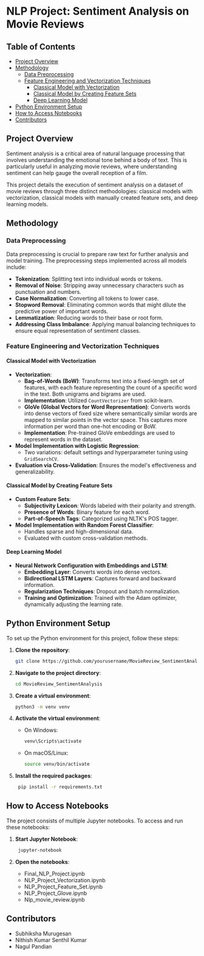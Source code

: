 # NLP Project: Sentiment Analysis on Movie Reviews

## Table of Contents

- [Project Overview](#project-overview)
- [Methodology](#methodology)
  - [Data Preprocessing](#data-preprocessing)
  - [Feature Engineering and Vectorization Techniques](#feature-engineering-and-vectorization-techniques)
    - [Classical Model with Vectorization](#classical-model-with-vectorization)
    - [Classical Model by Creating Feature Sets](#classical-model-by-creating-feature-sets)
    - [Deep Learning Model](#deep-learning-model)
- [Python Environment Setup](#python-environment-setup)
- [How to Access Notebooks](#how-to-access-notebooks)
- [Contributors](#contributors)

## Project Overview

Sentiment analysis is a critical area of natural language processing that involves understanding the emotional tone behind a body of text. This is particularly useful in analyzing movie reviews, where understanding sentiment can help gauge the overall reception of a film.

This project details the execution of sentiment analysis on a dataset of movie reviews through three distinct methodologies: classical models with vectorization, classical models with manually created feature sets, and deep learning models.

## Methodology

### Data Preprocessing

Data preprocessing is crucial to prepare raw text for further analysis and model training. The preprocessing steps implemented across all models include:

- **Tokenization**: Splitting text into individual words or tokens.
- **Removal of Noise**: Stripping away unnecessary characters such as punctuation and numbers.
- **Case Normalization**: Converting all tokens to lower case.
- **Stopword Removal**: Eliminating common words that might dilute the predictive power of important words.
- **Lemmatization**: Reducing words to their base or root form.
- **Addressing Class Imbalance**: Applying manual balancing techniques to ensure equal representation of sentiment classes.

### Feature Engineering and Vectorization Techniques

#### Classical Model with Vectorization

- **Vectorization**:
  - **Bag-of-Words (BoW)**: Transforms text into a fixed-length set of features, with each feature representing the count of a specific word in the text. Both unigrams and bigrams are used.
  - **Implementation**: Utilized `CountVectorizer` from scikit-learn.
  - **GloVe (Global Vectors for Word Representation)**: Converts words into dense vectors of fixed size where semantically similar words are mapped to similar points in the vector space. This captures more information per word than one-hot encoding or BoW. 
  - **Implementation**: Pre-trained GloVe embeddings are used to represent words in the dataset.
- **Model Implementation with Logistic Regression**:
  - Two variations: default settings and hyperparameter tuning using `GridSearchCV`.
- **Evaluation via Cross-Validation**: Ensures the model's effectiveness and generalizability.

#### Classical Model by Creating Feature Sets

- **Custom Feature Sets**:
  - **Subjectivity Lexicon**: Words labeled with their polarity and strength.
  - **Presence of Words**: Binary feature for each word.
  - **Part-of-Speech Tags**: Categorized using NLTK's POS tagger.
- **Model Implementation with Random Forest Classifier**:
  - Handles sparse and high-dimensional data.
  - Evaluated with custom cross-validation methods.

#### Deep Learning Model

- **Neural Network Configuration with Embeddings and LSTM**:
  - **Embedding Layer**: Converts words into dense vectors.
  - **Bidirectional LSTM Layers**: Captures forward and backward information.
  - **Regularization Techniques**: Dropout and batch normalization.
  - **Training and Optimization**: Trained with the Adam optimizer, dynamically adjusting the learning rate.

## Python Environment Setup

To set up the Python environment for this project, follow these steps:

1. **Clone the repository**:
   ```bash
   git clone https://github.com/yourusername/MovieReview_SentimentAnalysis.git
   ```

2. **Navigate to the project directory**:
    ```bash
    cd MovieReview_SentimentAnalysis
    ```
3. **Create a virtual environment**:
    ```bash
    python3 -m venv venv
    ```
   
4. **Activate the virtual environment**:
   - On Windows:
       ```bash
       venv\Scripts\activate
       ```
   - On macOS/Linux:
     ```bash
     source venv/bin/activate
     ```

5. **Install the required packages**:

    ```bash
     pip install -r requirements.txt
     ```

## How to Access Notebooks

The project consists of multiple Jupyter notebooks. To access and run these notebooks:

1. **Start Jupyter Notebook**:
    ```bash
     jupyter-notebook
     ```

2. **Open the notebooks**:

    - Final_NLP_Project.ipynb
    - NLP_Project_Vectorization.ipynb
    - NLP_Project_Feature_Set.ipynb
    - NLP_Project_Glove.ipynb
    - Nlp_movie_review.ipynb

## Contributors
- Subhiksha Murugesan
- Nithish Kumar Senthil Kumar
- Nagul Pandian